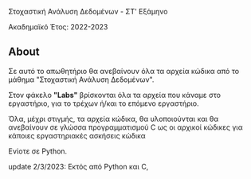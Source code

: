 Στοχαστική Ανάλυση Δεδομένων - ΣΤ' Εξάμηνο

Ακαδημαϊκό Έτος: 2022-2023

## About ##

Σε αυτό το απωθητήριο θα ανεβαίνουν όλα τα αρχεία κώδικα από το μάθημα "Στοχαστική Ανάλυση Δεδομένων".

Στον φάκελο **"Labs"** βρίσκονται όλα τα αρχεία που κάναμε στο εργαστήριο, για το τρέχων ή/και το επόμενο εργαστήριο.

Όλα, μέχρι στιγμής, τα αρχεία κώδικα, θα υλοποιούνται και θα ανεβαίνουν σε γλώσσα προγραμματισμού C ως οι αρχικοί κώδικες για κάποιες εργαστηριακές
ασκήσεις κώδικα

Ενίοτε σε Python.

update 2/3/2023: Εκτός από Python και C, 
